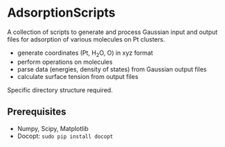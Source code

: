 # AdsorptionScripts
A collection of scripts to generate and process Gaussian input and output files for adsorption of various molecules on Pt clusters.

* generate coordinates (Pt, H<sub>2</sub>O, O) in xyz format
* perform operations on molecules
* parse data (energies, density of states) from Gaussian output files
* calculate surface tension from output files

Specific directory structure required.

## Prerequisites
* Numpy, Scipy, Matplotlib
* Docopt: `sudo pip install docopt`
